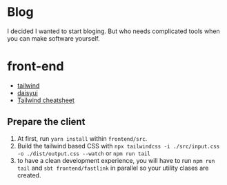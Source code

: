 # Blog
I decided I wanted to start bloging. But who needs complicated tools when you can make software yourself.
# front-end
- [tailwind](https://tailwindcss.com/docs/installation)
- [daisyui](https://daisyui.com/docs/install/)
- [Tailwind cheatsheet](https://nerdcave.com/tailwind-cheat-sheet)
## Prepare the client
1. At first, run `yarn install` within `frontend/src`.
2. Build the tailwind based CSS with `npx tailwindcss -i ./src/input.css -o ./dist/output.css --watch` or `npm run tail`
3. to have a clean development experience, you will have to run `npm run tail` and `sbt frontend/fastlink` in parallel so your utility clases are created.